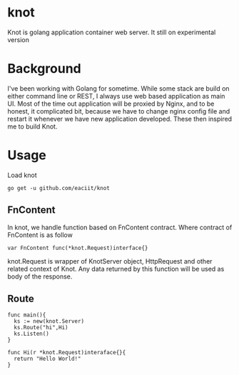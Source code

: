 # knot
Knot is golang application container web server. It still on experimental version

# Background
I've been working with Golang for sometime. While some stack are build on either command line or REST, I always use web based application as main UI. 
Most of the time out application will be proxied by Nginx, and to be honest, it complicated bit, because we have to change nginx config file and restart it whenever we have new application developed. These then inspired me to build Knot.

# Usage
Load knot
```
go get -u github.com/eaciit/knot
```
## FnContent
In knot, we handle function based on FnContent contract. Where contract of FnContent is as follow
```
var FnContent func(*knot.Request)interface{}
```
knot.Request is wrapper of KnotServer object, HttpRequest and other related context of Knot. Any data returned by this function will be used as body of the response.

## Route 
```
func main(){
  ks := new(knot.Server)
  ks.Route("hi",Hi)
  ks.Listen()
}

func Hi(r *knot.Request)interaface{}{
  return "Hello World!"
}
```
